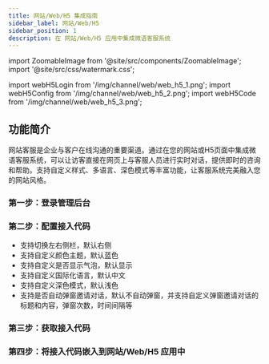 ```yaml
---
title: 网站/Web/H5 集成指南
sidebar_label: 网站/Web/H5
sidebar_position: 1
description: 在 网站/Web/H5 应用中集成微语客服系统
---
```


import ZoomableImage from '@site/src/components/ZoomableImage';
import '@site/src/css/watermark.css';

import webH5Login from '/img/channel/web/web_h5_1.png';
import webH5Config from '/img/channel/web/web_h5_2.png';
import webH5Code from '/img/channel/web/web_h5_3.png';

## 功能简介

网站客服是企业与客户在线沟通的重要渠道。通过在您的网站或H5页面中集成微语客服系统，可以让访客直接在网页上与客服人员进行实时对话，提供即时的咨询和帮助。支持自定义样式、多语言、深色模式等丰富功能，让客服系统完美融入您的网站风格。

### 第一步：登录管理后台

<ZoomableImage src={webH5Login} alt="登录管理后台" />

### 第二步：配置接入代码

- 支持切换左右侧栏，默认右侧
- 支持自定义颜色主题，默认蓝色
- 支持自定义是否显示气泡，默认显示
- 支持自定义国际化语言，默认中文
- 支持自定义深色模式，默认浅色
- 支持是否自动弹窗邀请对话，默认不自动弹窗，并支持自定义弹窗邀请对话的标题和内容，弹窗次数，时间间隔等

<ZoomableImage src={webH5Config} alt="配置接入代码" />

### 第三步：获取接入代码

<ZoomableImage src={webH5Code} alt="获取接入代码" />

### 第四步：将接入代码嵌入到网站/Web/H5 应用中
